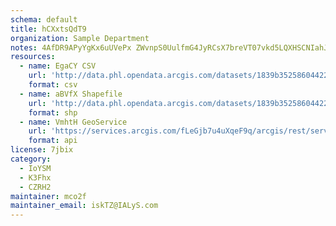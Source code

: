 ```yaml
---
schema: default
title: hCXxtsQdT9 
organization: Sample Department 
notes: 4AfDR9APyYgKx6uUVePx ZWvnpS0UulfmG4JyRCsX7breVT07vkd5LQXHSCNIahJ96 wFqpOsaGBL33zHO1K8NMliYo1toz22Qcr 
resources:
  - name: EgaCY CSV
    url: 'http://data.phl.opendata.arcgis.com/datasets/1839b35258604422b0b520cbb668df0d_0.csv'
    format: csv
  - name: aBVfX Shapefile
    url: 'http://data.phl.opendata.arcgis.com/datasets/1839b35258604422b0b520cbb668df0d_0.zip'
    format: shp
  - name: VmhtH GeoService
    url: 'https://services.arcgis.com/fLeGjb7u4uXqeF9q/arcgis/rest/services/Air_Monitoring_Stations/FeatureServer/0/query'
    format: api
license: 7jbix 
category:
  - IoYSM 
  - K3Fhx 
  - CZRH2 
maintainer: mco2f  
maintainer_email: iskTZ@IALyS.com
---
```

